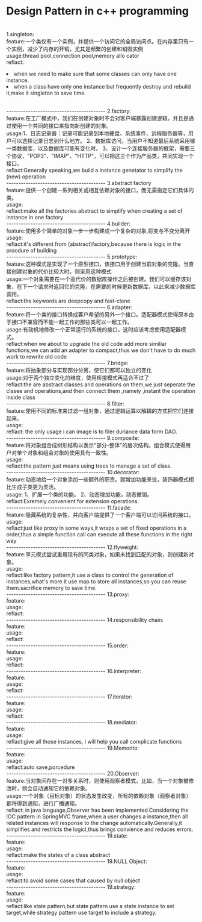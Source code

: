 # Design Pattern in c++ programming
<br>
1.singleton:
<br>feature:一个类仅有一个实例，并提供一个访问它的全局访问点。在内存里只有一个实例，减少了内存的开销，尤其是频繁的创建和销毁实例
<br>usage:thread pool,connection pool,memory allo cator
<br>reflact:<p><li>when we need to make sure that some classes can only have one instance.<li>when a class have only one instance but frequently destroy and rebuild it,make it singleton to save time.</p>
<br>
-----------------------------------------
2.factory:
<br>feature:在工厂模式中，我们在创建对象时不会对客户端暴露创建逻辑，并且是通过使用一个共同的接口来指向新创建的对象。
<br>usage:1、日志记录器：记录可能记录到本地硬盘、系统事件、远程服务器等，用户可以选择记录日志到什么地方。 2、数据库访问，当用户不知道最后系统采用哪一类数据库，以及数据库可能有变化时。 3、设计一个连接服务器的框架，需要三个协议，"POP3"、"IMAP"、"HTTP"，可以把这三个作为产品类，共同实现一个接口。 
<br>reflact:Generally speaking,we build a instance genetator to simplify the (new) operation
<br>
-----------------------------------------
3.abstract factory
<br>feature:提供一个创建一系列相关或相互依赖对象的接口，而无需指定它们具体的类。
<br>usage:
<br>reflact:make all the factories abstract to simplify when creating a set of instance in one factory
<br>
-----------------------------------------
4.builder:
<br>feature:使用多个简单的对象一步一步构建成一个复杂的对象,将变与不变分离开
<br>usage:
<br>reflact:it's different from (abstract)factory,because there is logic in the procdure of building
<br>
-----------------------------------------
5.prototype:
<br>feature:这种模式是实现了一个原型接口，该接口用于创建当前对象的克隆。当直接创建对象的代价比较大时，则采用这种模式
<br>usage:一个对象需要在一个高代价的数据库操作之后被创建。我们可以缓存该对象，在下一个请求时返回它的克隆，在需要的时候更新数据库，以此来减少数据库调用。
<br>reflact:the keywords are deepcopy and fast-clone
<br>
-----------------------------------------
6.adapter:
<br>feature:将一个类的接口转换成客户希望的另外一个接口。适配器模式使得原本由于接口不兼容而不能一起工作的那些类可以一起工作。
<br>usage:有动机地修改一个正常运行的系统的接口，这时应该考虑使用适配器模式。
<br>reflact:when we about to upgrade the old code add more similiar functions,we can add an adapter to compact,thus we don't have to do much work to rewrite old code
<br>
-----------------------------------------
7.bridge:
<br>feature:将抽象部分与实现部分分离，使它们都可以独立的变化
<br>usage:对于两个独立变化的维度，使用桥接模式再适合不过了
<br>reflact:the are abstract classes and operations on them,we just seperate the clasee and operations,and then connect them ,namely ,instant the operation inside class
<br>
-----------------------------------------
8.filter:
<br>feature:使用不同的标准来过滤一组对象，通过逻辑运算以解耦的方式把它们连接起来。
<br>usage:
<br>reflact: the only usage i can image is to filer duriance data form DAO.  
<br>
-----------------------------------------
9.composite:
<br>feature:将对象组合成树形结构以表示"部分-整体"的层次结构。组合模式使得用户对单个对象和组合对象的使用具有一致性。
<br>usage:
<br>reflact:the pattern just means using trees to manage a set of class.
<br>
-----------------------------------------
10.decorator:
<br>feature:动态地给一个对象添加一些额外的职责。就增加功能来说，装饰器模式相比生成子类更为灵活。
<br>usage: 1、扩展一个类的功能。 2、动态增加功能，动态撤销。 
<br>reflact:Exremely convenient for extension operations.
<br>
-----------------------------------------
11.facade:
<br>feature:隐藏系统的复杂性，并向客户端提供了一个客户端可以访问系统的接口。
<br>usage:
<br>reflact:just like proxy in some ways,it wraps a set of fixed operations in a order,thus a simple function call can execute all these functions in the right way
<br>
-----------------------------------------
12.flyweight:
<br>feature:享元模式尝试重用现有的同类对象，如果未找到匹配的对象，则创建新对象。
<br>usage:
<br>reflact:like factory pattern,it use a class to control the generation of instances,what's more it use map to store all instances,so you can reuse them.sacrifice memory to save time.
<br>
-----------------------------------------
13.proxy:
<br>feature:
<br>usage:
<br>reflact:
<br>
-----------------------------------------
14.responsibility chain:
<br>feature:
<br>usage:
<br>reflact:
<br>
-----------------------------------------
15.order:
<br>feature:
<br>usage:
<br>reflact:
<br>
-----------------------------------------
16.interpreter:
<br>feature:
<br>usage:
<br>reflact:
<br>
-----------------------------------------
17.iterator:
<br>feature:
<br>usage:
<br>reflact:
<br>
-----------------------------------------
18.mediator:
<br>feature:
<br>usage:
<br>reflact:give all those instances, i will help you call complicate functions 
<br>
-----------------------------------------
19.Memonto:
<br>feature:
<br>usage:
<br>reflact:auto save,porcedure
<br>
-----------------------------------------
20.Observer:
<br>feature:当对象间存在一对多关系时，则使用观察者模式。比如，当一个对象被修改时，则会自动通知它的依赖对象。
<br>usage:一个对象（目标对象）的状态发生改变，所有的依赖对象（观察者对象）都将得到通知，进行广播通知。
<br>reflact: in java language,Observer has been implemented.Considering the IOC pattern in SpringMVC frame,when a user changes a instance,then all related instances will response to the change automatically.Generally,it simplifies and restricts the logicl,thus brings convience and reduces errors.
<br>
-----------------------------------------
19.state:
<br>feature:
<br>usage:
<br>reflact:make the states of a class abstract
<br>
-----------------------------------------
19.NULL Object:
<br>feature:
<br>usage:
<br>reflact:to avoid some cases that caused by null object
<br>
-----------------------------------------
19.strategy:
<br>feature:
<br>usage:
<br>reflact:like state pattern,but state pattern use a state instance to set target,while strategy pattern use target to include a strategy.
<br>
